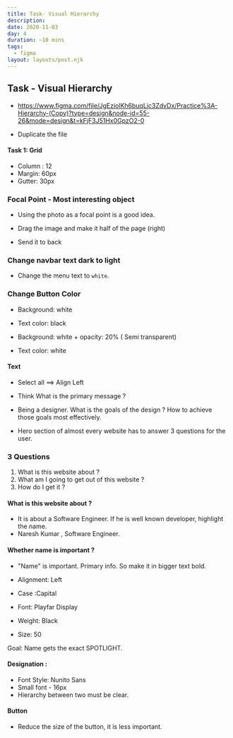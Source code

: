 ```yaml
---
title: Task- Visual Hierarchy
description: 
date: 2020-11-03
day: 4
duration: ~10 mins
tags:
  - figma
layout: layouts/post.njk
---
```


## Task - Visual Hierarchy

* https://www.figma.com/file/JgEzjolKh6buqLjc3ZdvDx/Practice%3A-Hierarchy-(Copy)?type=design&node-id=55-26&mode=design&t=kFjF3J51Hx0GpzO2-0

* Duplicate the file

#### Task 1: Grid

* Column : 12
* Margin: 60px
* Gutter: 30px

### Focal Point - Most interesting object
* Using the photo as a focal point is a good idea.

* Drag the image and make it half of the page (right)
* Send it to back

### Change navbar text dark to light
* Change the menu text to `white`.

### Change Button Color
* Background: white
* Text color: black

* Background: white + opacity: 20% ( Semi transparent)
* Text color: white


#### Text
* Select all ==> Align Left


* Think What is the primary message ?
* Being a designer. What is the goals of the design ? How to achieve those goals most effectively.
* Hero section of almost every website has to answer 3 questions for the user.

### 3 Questions 
1. What is this website about ?
2. What am I going to get out of this website ?
3. How do I get it ?

#### What is this website about ?
* It is about a Software Engineer. If he is well known developer, highlight the name.
* Naresh Kumar , Software Engineer.

#### Whether name is important ?
* "Name" is important. Primary info. So make it in bigger text bold. 
* Alignment: Left
* Case :Capital

* Font: Playfar Display
* Weight: Black
* Size: 50

Goal: Name gets the exact SPOTLIGHT.

#### Designation :
* Font Style: Nunito Sans
* Small font - 16px
* Hierarchy between two must be clear.


#### Button
* Reduce the size of the button, it is less important.



